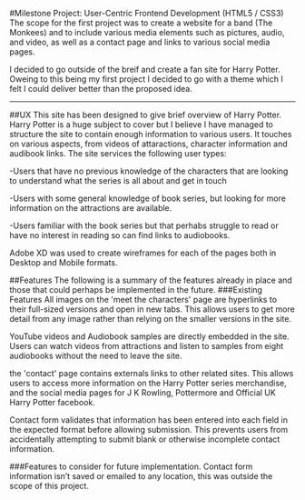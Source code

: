 #Milestone Project: User-Centric Frontend Development (HTML5 / CSS3)
The scope for the first project was to create a website for a band (The Monkees) and to include various media elements such as pictures, audio, and video, as well as a contact page and links to various social media pages.

I decided to go outside of the breif and create a fan site for Harry Potter. Oweing to this being my first project I decided to go with a theme which I felt I could deliver better than the proposed idea. 

-----
##UX
This site has been designed to give brief overview of Harry Potter. Harry Potter is a huge subject to cover but I believe I have managed to structure the site to contain enough information to various users. It touches on various aspects, from videos of attaractions, character information and audibook links. The site services the following user types:

-Users that have no previous knowledge of the characters that are looking to understand what the series is all about and get in touch

-Users with some general knowledge of  book series, but looking for more information on the attractions are available.

-Users familiar with the book series but that perhabs struggle to read or have no interest in reading so can find links to audiobooks.

Adobe XD was used to create wireframes for each of the pages both in Desktop and Mobile formats.

##Features
The following is a summary of the features already in place and those that could perhaps be implemented in the future.
###Existing Features
All images on the 'meet the characters' page are hyperlinks to their full-sized versions and open in new tabs.
This allows users to get more detail from any image rather than relying on the smaller versions in the site. 

YouTube videos and Audiobook samples are directly embedded in the site.
Users can watch videos from attractions and listen to samples from eight audiobooks without the need to leave the site.

the 'contact' page contains externals links to other related sites.
This allows users to access more information on the Harry Potter series merchandise, and the social media pages for J K Rowling, Pottermore and Official UK Harry Potter facebook. 

Contact form validates that information has been entered into each field in the expected format before allowing submission.
This prevents users from accidentally attempting to submit blank or otherwise incomplete contact information.

###Features to consider for future implementation.
Contact form information isn’t saved or emailed to any location, this was outside the scope of this project.
